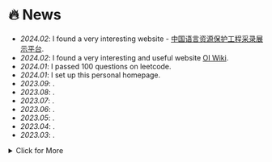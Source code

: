 # 🔥 News
- *2024.02*: I found a very interesting website - [中国语言资源保护工程采录展示平台](https://zhongguoyuyan.cn/index).
- *2024.02*: I found a very interesting and useful website [OI Wiki](https://oi-wiki.org/).
- *2024.01*: I passed 100 questions on leetcode.
- *2024.01*: I set up this personal homepage.
- *2023.09*: .
- *2023.08*: .
- *2023.07*: .
- *2023.06*: .
- *2023.05*: .
- *2023.04*: .
- *2023.03*: .
<details>
<summary markdown="span">Click for More</summary>
<ul>
<li> <i>2022.06</i>:  One paper is accepted in my dream. </li>
<li> <i>2022.06</i>:  One paper is accepted in my dream.</li>
<li> <i>2022.06</i>:  One paper is appeared in my dream.</li>
<li> <i>2022.05</i>:  One paper to submit in my dream.</li>
</ul>
</details>